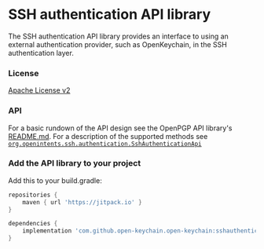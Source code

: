# SSH authentication API library

The SSH authentication API library provides an interface to using an external authentication provider, such as OpenKeychain, in the SSH authentication layer.

### License
[Apache License v2](https://github.com/open-keychain/open-keychain/blob/master/sshauthentication-api/LICENSE)

### API
For a basic rundown of the API design see the OpenPGP API library's [README.md](https://github.com/open-keychain/openpgp-api/blob/master/README.md).
For a description of the supported methods see [``org.openintents.ssh.authentication.SshAuthenticationApi``](https://github.com/open-keychain/open-keychain/blob/master/sshauthentication-api/src/main/java/org/openintents/ssh/authentication/SshAuthenticationApi.java)

### Add the API library to your project

Add this to your build.gradle:

```gradle
repositories {
    maven { url 'https://jitpack.io' }
}

dependencies {
    implementation 'com.github.open-keychain.open-keychain:sshauthentication-api:v5.7'
}
```
